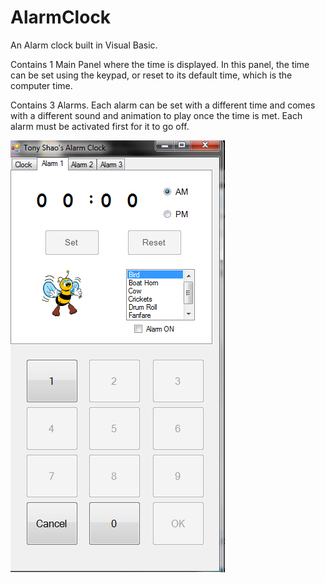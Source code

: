 # AlarmClock
An Alarm clock built in Visual Basic.

Contains 1 Main Panel where the time is displayed. In this panel, the time can be set using the keypad, or reset to its default time, which is the computer time.

Contains 3 Alarms. Each alarm can be set with a different time and comes with a different sound and animation to play once the time is met. Each alarm must be activated first for it to go off. 

![alt text](https://github.com/tonyshaocs/AlarmClock/blob/master/ex2.png)
